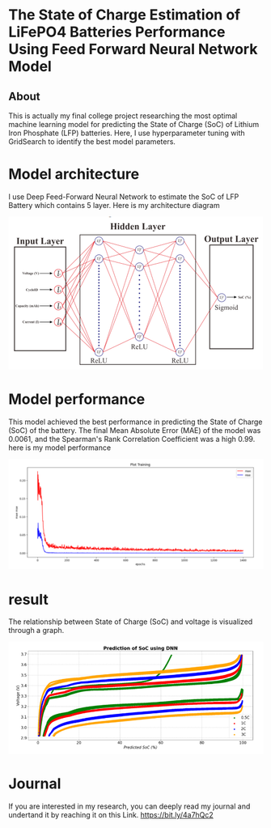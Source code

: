 # The State of Charge Estimation of LiFePO4 Batteries Performance Using Feed Forward Neural Network Model

## About
This is actually my final college project researching the most optimal machine learning model for predicting the State of Charge (SoC) of Lithium Iron Phosphate (LFP) batteries. Here, I use hyperparameter tuning with GridSearch to identify the best model parameters.

# Model architecture
I use Deep Feed-Forward Neural Network to estimate the SoC of LFP Battery which contains 5 layer. Here is my architecture diagram

![[architecture diagram]](\img\model_architecture.png)

# Model performance
This model achieved the best performance in predicting the State of Charge (SoC) of the battery.  The final Mean Absolute Error (MAE) of the model was 0.0061, and the Spearman's Rank Correlation Coefficient was a high 0.99.
here is my model performance

![[Model Performance]](\img\model_performance.png)

# result
The relationship between State of Charge (SoC) and voltage is visualized through a graph.

![[Graph of SoC]](\img\graph.png)


# Journal
If you are interested in my research, you can deeply read my journal and undertand it by reaching it on this Link. https://bit.ly/4a7hQc2

